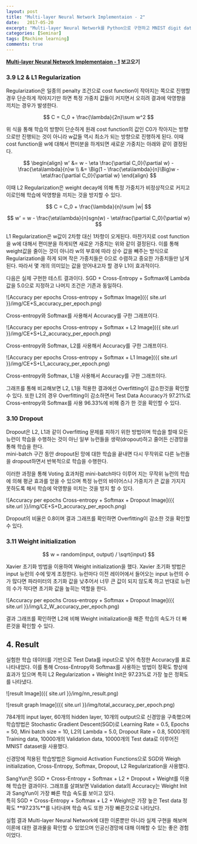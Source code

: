 ```yaml
---
layout: post
title: "Multi-layer Neural Network Implementaion - 2"
date:   2017-05-20
excerpt: "Multi-layer Neural Network를 Python으로 구현하고 MNIST digit data로 실험한 내용이다."
categories: [Seminar]
tags: [Machine learning]
comments: true
---
```


**[Multi-layer Neural Network Implementaion - 1] 보고오기**

### 3.9 L2 & L1 Regularization

Regularization은 일종의 penalty 조건으로 cost function이 작아지는 쪽으로 진행할 경우 단순하게 작아지기만 하면 특정 가중치 값들이 커지면서 오히려 결과에 악영향을 끼치는 경우가 발생한다. 

$$
C = C_0 + \frac{\lambda}{2n}\sum w^2
$$

위 식을 통해 학습의 방향이 단순하게 원래 cost function의 값인 C0가 작아지는 방향으로만 진행되는 것이 아니라 w값들 역시 최소가 되는 방향으로 진행하게 된다.
  이때 cost function을 w에 대해서 편미분을 하게되면 새로운 가중치는 아래와 같이 결정된다.


$$ \begin{align}
w' &= w - \eta \frac{\partial C_0}{\partial w} - \frac{\eta\lambda}{n}w \\
&= \Big(1 - \frac{\eta\lambda}{n}\Big)w - \eta\frac{\partial C_0}{\partial w}
\end{align}
$$

이때 L2 Regularization은 weight decay에 의해 특정 가중치가 비정상적으로 커지고 이로인해 학습에 악영향을 끼치는 것을 방지할 수 있다.

$$
C = C_0 + \frac{\lambda}{n}\sum |w|
$$

$$
w' = w - \frac{\eta\lambda}{n}sgn(w) - \eta\frac{\partial C_0}{\partial w}
$$

L1 Regularization은 w값이 2차항 대신 1차항이 오게된다. 마찬가지로 cost function을 w에 대해서 편미분을 하게되면 새로운 가중치는 위와 같이 결정된다.
  이를 통해 weight값을 줄이는 것이 아니라 w의 부호에 따라 상수 값을 빼주는 방식으로 Regularization을 하게 되며 작은 가중치들은 0으로 수렴하고 중요한 가중치들만 남게 된다. 
따라서 몇 개의 의미있는 값을 얻어내고자 할 경우 L1이 효과적이다.

다음은 실제 구현한 테스트 결과이다. SGD + Cross-Entropy + Softmax에 Lambda 값을 5.0으로 지정하고 나머지 조건은 기존과 동일하다.

![Accuracy per epochs Cross-entropy + Softmax Image]({{ site.url }}/img/CE+S_accuracy_per_epoch.png)

Cross-entropy와 Softmax를 사용해서 Accuracy를 구한 그래프이다.

![Accuracy per epochs Cross-entropy + Softmax + L2 Image]({{ site.url }}/img/CE+S+L2_accuracy_per_epoch.png)

Cross-entropy와 Softmax, L2를 사용해서 Accuracy를 구한 그래프이다.

![Accuracy per epochs Cross-entropy + Softmax + L1 Image]({{ site.url }}/img/CE+S+L1_accuracy_per_epoch.png)

Cross-entropy와 Softmax, L1을 사용해서 Accuracy를 구한 그래프이다.

그래프를 통해 비교해보면 L2, L1을 적용한 결과에선 Overfitting이 감소한것을 확인할 수 있다. 또한 L2의 경우 Overfitting이 감소하면서 Test Data Accuracy가 97.21%로 Cross-entropy와 Softmax를 사용 96.33%에 비해 증가 한 것을 확인할 수 있다.

### 3.10 Dropout

Dropout은 L2, L1과 같이 Overfitting 문제를 피하기 위한 방법이며 학습을 할때 모든 뉴런이 학습을 수행하는 것이 아닌 일부 뉴런들을 생략(dropout)하고 줄어든 신경망을 통해 학습을 한다.  
mini-batch 구간 동안 dropout된 망에 대한 학습을 끝내면 다시 무작위로 다른 뉴런들을 dropout하면서 반복적으로 학습을 수행한다. 

이러한 과정을 통해 Voting 효과처럼 mini-batch마다 이루어 지는 무작위 뉴런의 학습에 의해 평균 효과를 얻을 수 있으며 특정 뉴런의 바이어스나 가중치가 큰 값을 가지지 못하도록 해서 학습에 악영향을 미치는 것을 방지 할 수 있다.

![Accuracy per epochs Cross-entropy + Softmax + Dropout Image]({{ site.url }}/img/CE+S+D_accuracy_per_epoch.png)

Dropout의 비율은 0.8이며 결과 그래프를 확인하면 Overfitting이 감소한 것을 확인할 수 있다.

### 3.11 Weight initialization

$$
w = random(input, output) / \sqrt{input}
$$

Xavier 초기화 방법을 이용하여 Weight initialization을 했다. Xavier 초기화 방법은 input 뉴런의 수에 맞게 조정한다. 뉴런마다 이전 레이어에서 들어오는 input 뉴런의 수가 많다면 파라미터의 초기화 값을 낮추어서 너무 큰 값이 되지 않도록 하고 반대로 뉴런의 수가 적다면 초기화 값을 높히는 역할을 한다.

![Accuracy per epochs Cross-entropy + Softmax + Dropout Image]({{ site.url }}/img/L2_W_accuracy_per_epoch.png)

결과 그래프를 확인하면 L2에 비해 Weight initialization을 해준 학습의 속도가 더 빠른것을 확인할 수 있다.

## 4. Result

실험한 학습 데이터를 기반으로 Test Data를 input으로 넣어 측정한 Accuracy를 표로 나타내었다. 이를 통해 Cross-Entropy와 Softmax를 사용하는 방법이 정확도 향상에 효과가 있으며 특히 L2 Regularization + Weight Init은 97.23%로 가장 높은 정확도를 나타냈다.

![result Image]({{ site.url }}/img/nn_result.png)

![result graph Image]({{ site.url }}/img/total_accuracy_per_epoch.png)

784개의 input layer, 60개의 hidden layer, 10개의 output으로 신경망을 구축했으며 학습방법은 Stochastic Gradient Descent(SGD)로 Learning Rate = 0.5, Epochs = 50, Mini batch size = 10, L2의 Lambda = 5.0, Dropout Rate = 0.8, 5000개의 Training data, 10000개의 Validation data, 10000개의 Test data로 이루어진 MNIST dataset을 사용했다. 

신경망에 적용된 학습방법은 Sigmoid Activation Functions으로 SGD와 Weigh initialization, Cross-Entropy, Softmax, Dropout, L2 Regularization을 사용했다.

SangYun은 SGD + Cross-Entropy + Softmax + L2 + Dropout + Weight를 이용해 학습한 결과이다. 그래프를 살펴보면 Validation data의 Accuracy는 Weight Init과 SangYun이 가장 빠른 학습 속도를 보이고 있다.  
특히 SGD + Cross-Entropy + Softmax + L2 + Weight은 가장 높은 Test data 정확도 **97.23%**를 나타내며 학습 속도 또한 가장 빠른것으로 나타났다.

실험 결과 Multi-layer Neural Network에 대한 이론뿐만 아니라 실제 구현을 해보며 이론에 대한 결과물을 확인할 수 있었으며 인공신경망에 대해 이해할 수 있는 좋은 경험이었다.

[Multi-layer Neural Network Implementaion - 1]: https://yunsangq.github.io/articles/2017-05/nn